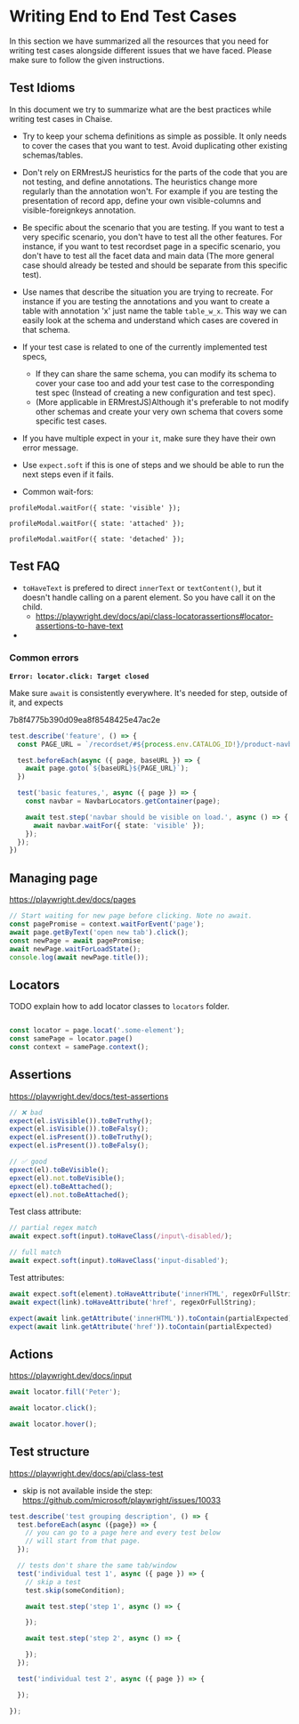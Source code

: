 #
# Writing End to End Test Cases

In this section we have summarized all the resources that you need for writing test cases alongside different issues that we have faced. Please make sure to follow the given instructions.

## Test Idioms

In this document we try to summarize what are the best practices while writing test cases in Chaise.

- Try to keep your schema definitions as simple as possible. It only needs to cover the cases that you want to test. Avoid duplicating other existing schemas/tables.
- Don't rely on ERMrestJS heuristics for the parts of the code that you are not testing, and define annotations. The heuristics change more regularly than the annotation won't. For example if you are testing the presentation of record app, define your own visible-columns and visible-foreignkeys annotation.
- Be specific about the scenario that you are testing. If you want to test a very specific scenario, you don't have to test all the other features. For instance, if you want to test recordset page in a specific scenario, you don't have to test all the facet data and main data (The more general case should already be tested and should be separate from this specific test).
- Use names that describe the situation you are trying to recreate. For instance if you are testing the annotations and you want to create a table with annotation 'x' just name the table `table_w_x`. This way we can easily look at the schema and understand which cases are covered in that schema.
- If your test case is related to one of the currently implemented test specs,
	- If they can share the same schema, you can modify its schema to cover your case too and add your test case to the corresponding test spec (Instead of creating a new configuration and test spec).
	- (More applicable in ERMrestJS)Although it's preferable to not modify other schemas and create your very own schema that covers some specific test cases.
- If you have multiple expect in your `it`, make sure they have their own error message.

- Use `expect.soft` if this is one of steps and we should be able to run the next steps even if it fails.

- Common wait-fors:

```
profileModal.waitFor({ state: 'visible' });

profileModal.waitFor({ state: 'attached' });

profileModal.waitFor({ state: 'detached' });
```


## Test FAQ

- `toHaveText` is prefered to direct `innerText` or `textContent()`, but it doesn't handle calling on a parent element. So you have call it on the child.
  - https://playwright.dev/docs/api/class-locatorassertions#locator-assertions-to-have-text
-

### Common errors


**`Error: locator.click: Target closed`**

Make sure `await` is consistently everywhere. It's needed for step, outside of it, and expects

7b8f4775b390d09ea8f8548425e47ac2e
```ts
test.describe('feature', () => {
  const PAGE_URL = `/recordset/#${process.env.CATALOG_ID!}/product-navbar:accommodation`;

  test.beforeEach(async ({ page, baseURL }) => {
    await page.goto(`${baseURL}${PAGE_URL}`);
  })

  test('basic features,', async ({ page }) => {
    const navbar = NavbarLocators.getContainer(page);

    await test.step('navbar should be visible on load.', async () => {
      await navbar.waitFor({ state: 'visible' });
    });
  });
})
```

## Managing page

https://playwright.dev/docs/pages

```ts
// Start waiting for new page before clicking. Note no await.
const pagePromise = context.waitForEvent('page');
await page.getByText('open new tab').click();
const newPage = await pagePromise;
await newPage.waitForLoadState();
console.log(await newPage.title());
```


## Locators

TODO explain how to add locator classes to `locators` folder.

```ts

const locator = page.locat('.some-element');
const samePage = locator.page()
const context = samePage.context();

```


## Assertions

https://playwright.dev/docs/test-assertions

```ts
// ❌ bad
expect(el.isVisible()).toBeTruthy();
expect(el.isVisible()).toBeFalsy();
expect(el.isPresent()).toBeTruthy();
expect(el.isPresent()).toBeFalsy();

// ✅ good
epxect(el).toBeVisible();
epxect(el).not.toBeVisible();
epxect(el).toBeAttached();
epxect(el).not.toBeAttached();
```

Test class attribute:

```ts
// partial regex match
await expect.soft(input).toHaveClass(/input\-disabled/);

// full match
await expect.soft(input).toHaveClass('input-disabled');
```

Test attributes:

```ts
await expect.soft(element).toHaveAttribute('innerHTML', regexOrFullString);
await expect(link).toHaveAttribute('href', regexOrFullString);

expect(await link.getAttribute('innerHTML')).toContain(partialExpected);
expect(await link.getAttribute('href')).toContain(partialExpected)
```

## Actions

https://playwright.dev/docs/input

```ts
await locator.fill('Peter');

await locator.click();

await locator.hover();
```

## Test structure

https://playwright.dev/docs/api/class-test


- skip is not available inside the step: https://github.com/microsoft/playwright/issues/10033

```ts
test.describe('test grouping description', () => {
  test.beforeEach(async ({page}) => {
    // you can go to a page here and every test below
    // will start from that page.
  });

  // tests don't share the same tab/window
  test('individual test 1', async ({ page }) => {
    // skip a test
    test.skip(someCondition);

    await test.step('step 1', async () => {

    });

    await test.step('step 2', async () => {

    });
  });

  test('individual test 2', async ({ page }) => {

  });

});

```




